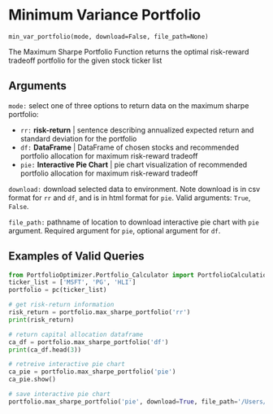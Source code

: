 # Minimum Variance Portfolio

`min_var_portfolio(mode, download=False, file_path=None)`

The Maximum Sharpe Portfolio Function returns the optimal risk-reward tradeoff portfolio for the given stock ticker list

## Arguments

`mode:` select one of three options to return data on the maximum sharpe portfolio:
- `rr:` **risk-return** | sentence describing annualized expected return and standard deviation for the portfolio
- `df:` **DataFrame** | DataFrame of chosen stocks and recommended portfolio allocation for maximum risk-reward tradeoff
- `pie:` **Interactive Pie Chart** | pie chart visualization of recommended portfolio allocation for maximum risk-reward tradeoff

`download:` download selected data to environment. Note download is in csv format for `rr` and `df`, and is in html format for `pie`. Valid arguments: `True`, `False`.

`file_path:` pathname of location to download interactive pie chart with `pie` argument. Required argument for `pie`, optional argument for `df`.

## Examples of Valid Queries

```python
from PortfolioOptimizer.Portfolio_Calculator import PortfolioCalculations as pc
ticker_list = ['MSFT', 'PG', 'HLI']
portfolio = pc(ticker_list)

# get risk-return information
risk_return = portfolio.max_sharpe_portfolio('rr')
print(risk_return)

# return capital allocation dataframe
ca_df = portfolio.max_sharpe_portfolio('df')
print(ca_df.head(3))

# retreive interactive pie chart
ca_pie = portfolio.max_sharpe_portfolio('pie')
ca_pie.show()

# save interactive pie chart
portfolio.max_sharpe_portfolio('pie', download=True, file_path='/Users/User/Desktop/Folder/file.html')
```